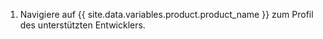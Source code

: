1. Navigiere auf {{ site.data.variables.product.product_name }} zum Profil des unterstützten Entwicklers.
